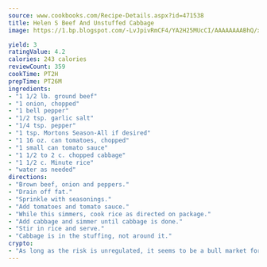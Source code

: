 ```yaml
---
source: www.cookbooks.com/Recipe-Details.aspx?id=471538
title: Helen S Beef And Unstuffed Cabbage
image: https://1.bp.blogspot.com/-LvJpivRmCF4/YA2H25MUcCI/AAAAAAAABhQ/xgndXuMf7Zopp5S4RExCblnSp5YGujfSQCLcBGAsYHQ/s320/8.png

yield: 3
ratingValue: 4.2
calories: 243 calories
reviewCount: 359
cookTime: PT2H
prepTime: PT26M
ingredients:
- "1 1/2 lb. ground beef"
- "1 onion, chopped"
- "1 bell pepper"
- "1/2 tsp. garlic salt"
- "1/4 tsp. pepper"
- "1 tsp. Mortons Season-All if desired"
- "1 16 oz. can tomatoes, chopped"
- "1 small can tomato sauce"
- "1 1/2 to 2 c. chopped cabbage"
- "1 1/2 c. Minute rice"
- "water as needed"
directions:
- "Brown beef, onion and peppers."
- "Drain off fat."
- "Sprinkle with seasonings."
- "Add tomatoes and tomato sauce."
- "While this simmers, cook rice as directed on package."
- "Add cabbage and simmer until cabbage is done."
- "Stir in rice and serve."
- "Cabbage is in the stuffing, not around it."
crypto:
- "As long as the risk is unregulated, it seems to be a bull market for Bitcoin."
---
```

